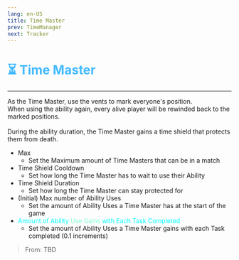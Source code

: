 ```yaml
---
lang: en-US
title: Time Master
prev: TimeManager
next: Tracker
---
```


# <font color="#44baff">⏳ <b>Time Master</b></font> <Badge text="Support" type="tip" vertical="middle"/>
---

As the Time Master, use the vents to mark everyone's position.<br>
When using the ability again, every alive player will be rewinded back to the marked positions.<br><br>
During the ability duration, the Time Master gains a time shield that protects them from death.
* Max
  * Set the Maximum amount of Time Masters that can be in a match
* Time Shield Cooldown
  * Set how long the Time Master has to wait to use their Ability
* Time Shield Duration
  * Set how long the Time Master can stay protected for
* (Initial) Max number of Ability Uses
  * Set the amount of Ability Uses a Time Master has at the start of the game
* <font color=#00ffff>Amount of Ability</font> <font color=#7fffd2>Use Gains</font> <font color=#00ffff>with Each Task Completed</font>
  * Set the amount of Ability Uses a Time Master gains with each Task completed (0.1 increments)

> From: TBD